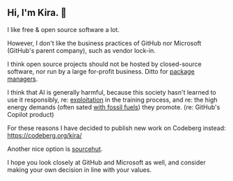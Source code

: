 ## Hi, I'm Kira. 🦊

I like free & open source software a lot.

However, I don't like the business practices of GitHub nor Microsoft (GitHub's parent company), such as vendor lock-in.

I think open source projects should not be hosted by closed-source software, nor run by a large for-profit business. Ditto for [package managers](https://npmjs.com).

I think that AI is generally harmful, because this society hasn't learned to use it responsibly, re: [exploitation](https://www.cbsnews.com/news/labelers-training-ai-say-theyre-overworked-underpaid-and-exploited-60-minutes-transcript/) in the training process, and re: the high energy demands (often sated [with fossil fuels](https://www.bloomberg.com/news/articles/2024-01-25/ai-needs-so-much-power-that-old-coal-plants-are-sticking-around)) they promote. (re: GitHub's Copilot product)

For these reasons I have decided to publish new work on Codeberg instead: https://codeberg.org/kira/

Another nice option is [sourcehut](https://sourcehut.org/).

I hope you look closely at GitHub and Microsoft as well, and consider making your own decision in line with your values.
